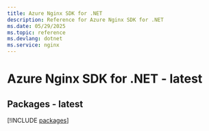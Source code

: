 ```yaml
---
title: Azure Nginx SDK for .NET
description: Reference for Azure Nginx SDK for .NET
ms.date: 05/29/2025
ms.topic: reference
ms.devlang: dotnet
ms.service: nginx
---
```

# Azure Nginx SDK for .NET - latest
## Packages - latest
[!INCLUDE [packages](nginx-index.md)]